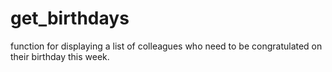 # get_birthdays
function for displaying a list of colleagues who need to be congratulated on their birthday this week.
